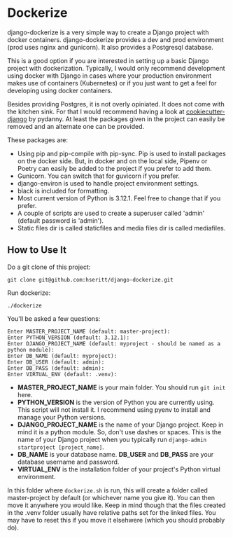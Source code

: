 # Dockerize

django-dockerize is a very simple way to create a Django project with docker containers. django-dockerize provides  a dev and prod environment (prod uses nginx and gunicorn). It also provides a Postgresql database.

This is a good option if you are interested in setting up a basic Django project with dockerization. Typically, I would only recommend development using docker with Django in cases where your production environment makes use of containers (Kubernetes) or if you just want to get a feel for developing using docker containers.

Besides providing Postgres, it is not overly opiniated. It does not come with the kitchen sink. For that I would recommend having a look at [cookiecutter-django](https://github.com/cookiecutter/cookiecutter-django) by pydanny. At least the packages given in the project can easily be removed and an alternate one can be provided.

These packages are:

* Using pip and pip-compile with pip-sync. Pip is used to install packages on the docker side. But, in docker and on the local side, Pipenv or Poetry can easily be added to the project if you prefer to add them.
* Gunicorn. You can switch that for guvicorn if you prefer.
* django-environ is used to handle project environment settings.
* black is included for formatting.
* Most current version of Python is 3.12.1. Feel free to change that if you prefer.
* A couple of scripts are used to create a superuser called 'admin' (default password is 'admin').
* Static files dir is called staticfiles and media files dir is called mediafiles.

## How to Use It

Do a git clone of this project:

```
git clone git@github.com:hseritt/django-dockerize.git
```

Run dockerize:

```
./dockerize
```

You'll be asked a few questions:

```
Enter MASTER_PROJECT_NAME (default: master-project): 
Enter PYTHON_VERSION (default: 3.12.1): 
Enter DJANGO_PROJECT_NAME (default: myproject - should be named as a python module): 
Enter DB_NAME (default: myproject): 
Enter DB_USER (default: admin): 
Enter DB_PASS (default: admin): 
Enter VIRTUAL_ENV (default: .venv):
```

* **MASTER_PROJECT_NAME** is your main folder. You should run `git init` here.
* **PYTHON_VERSION** is the version of Python you are currently using. This script will not install it. I recommend using pyenv to install and manage your Python versions.
* **DJANGO_PROJECT_NAME** is the name of your Django project. Keep in mind it is a python module. So, don't use dashes or spaces. This is the name of your Django project when you typically run `django-admin startproject [project_name]`.
* **DB_NAME** is your database name. **DB_USER** and **DB_PASS** are your database username and password.
* **VIRTUAL_ENV** is the installation folder of your project's Python virtual environment.

In this folder where `dockerize.sh` is run, this will create a folder called master-project by default (or whichever name you give it). You can then move it anywhere you would like. Keep in mind though that the files created in the .venv folder usually have relative paths set for the linked files. You may have to reset this if you move it elsehwere (which you should probably do).
